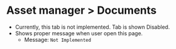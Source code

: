 # Asset manager > Documents

- Currently, this tab is not implemented. Tab is shown Disabled. 
- Shows proper message when user open this page.
    - Message: `Not Implemented`